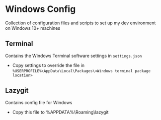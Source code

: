 # Windows Config

Collection of configuration files and scripts to set up my dev environment on Windows 10+ machines

## Terminal

Contains the Windows Terminal software settings in `settings.json`

- Copy settings to override the file in `%USERPROFILE%\AppData\Local\Packages\<Windows terminal package location>`

## Lazygit

Contains config file for Windows

- Copy this file to %APPDATA%\Roaming\lazygit
